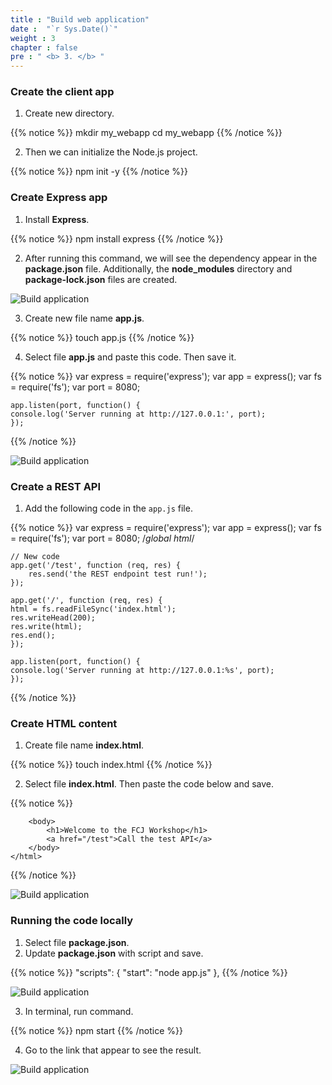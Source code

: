 ```yaml
---
title : "Build web application"
date :  "`r Sys.Date()`" 
weight : 3 
chapter : false
pre : " <b> 3. </b> "
---
```

### Create the client app

1. Create new directory.

{{% notice %}}
    mkdir my_webapp
    cd my_webapp
{{% /notice %}}

2. Then we can initialize the Node.js project.

{{% notice %}}
    npm init -y
{{% /notice %}}

### Create Express app
1. Install **Express**.

{{% notice %}}
    npm install express
{{% /notice %}}

2. After running this command, we will see the dependency appear in the **package.json** file. Additionally, the **node_modules** directory and **package-lock.json** files are created.

![Build application](../images/3.buildapp/3.1buildapp.png?pc=90pt)

3. Create new file name **app.js**.

{{% notice %}}
    touch app.js
{{% /notice %}}

4. Select file **app.js** and paste this code. Then save it.

{{% notice %}}
    var express = require('express');
    var app = express();
    var fs = require('fs');
    var port = 8080;

    app.listen(port, function() {
    console.log('Server running at http://127.0.0.1:', port);
    });
{{% /notice %}}


![Build application](../images/3.buildapp/3.2buildapp.png?pc=90pt)

### Create a REST API

1. Add the following code in the `app.js` file.

{{% notice %}}
    var express = require('express');
    var app = express();
    var fs = require('fs');
    var port = 8080;
    /*global html*/

    // New code
    app.get('/test', function (req, res) {
        res.send('the REST endpoint test run!');
    });

    app.get('/', function (req, res) {
    html = fs.readFileSync('index.html');
    res.writeHead(200);
    res.write(html);
    res.end();
    });

    app.listen(port, function() {
    console.log('Server running at http://127.0.0.1:%s', port);
    });
{{% /notice %}}

### Create HTML content
1. Create file name **index.html**.

{{% notice %}}
    touch index.html
{{% /notice %}}

2. Select file **index.html**. Then paste the code below and save.

{{% notice %}}
    <html>
        <head>
            <title>Elastic Beanstalk App</title>
        </head>

        <body>
            <h1>Welcome to the FCJ Workshop</h1>
            <a href="/test">Call the test API</a>
        </body>
    </html>
{{% /notice %}}

![Build application](../images/3.buildapp/3.4buildapp.png?pc=90pt)

### Running the code locally
1. Select file **package.json**.
2. Update **package.json** with script and save.

{{% notice %}}
    "scripts": {
        "start": "node app.js"
    },
{{% /notice %}}

![Build application](../images/3.buildapp/3.5buildapp.png?pc=90pt)

3. In terminal, run command.

{{% notice %}}
    npm start
{{% /notice %}}

4. Go to the link that appear to see the result.

![Build application](../images/3.buildapp/3.6buildapp.png?pc=90pt)